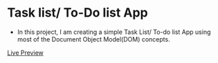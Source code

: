 # Task list/ To-Do list App
* In this project, I am creating a simple Task List/ To-do list App using most of the Document Object Model(DOM) concepts.

[ Live Preview ](https://task-list-rgccdbiq1-devbootcamp.vercel.app/)